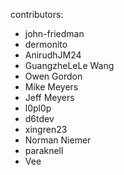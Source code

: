 contributors:
* john-friedman
* dermonito
* AnirudhJM24
* GuangzheLeLe Wang
* Owen Gordon
* Mike Meyers
* Jeff Meyers
* l0pl0p
* d6tdev
* xingren23
* Norman Niemer
* paraknell
* Vee